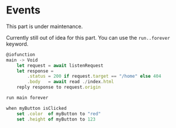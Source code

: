 # Events
This part is under maintenance.  

Currently still out of idea for this part.
You can use the `run..forever` keyword.
```js
@iofunction
main -> Void
    let request = await listenRequest
    let response = 
        .status = 200 if request.target == "/home" else 404
        .body   = await read ./index.html 
    reply response to request.origin

run main forever
```
```js
when myButton isClicked
    set .color  of myButton to "red"
    set .height of myButton to 123
```

